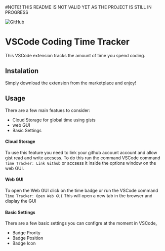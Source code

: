 #NOTE! THIS README IS NOT VALID YET AS THE PROJECT IS STILL IN PROGRESS

![GitHub](https://img.shields.io/github/license/MIMJA156/time-tracker-ts-dev?style=plastic)

# VSCode Coding Time Tracker
This VSCode extension tracks the amount of time you spend coding.

## Instalation
Simply download the extension from the marketplace and enjoy!

## Usage
There are a few main featues to consider:
- Cloud Storage for global time using gists
- web GUI
- Basic Settings

#### Cloud Storage
To use this feature you need to link your github account account and allow gist read and write accsess. To do this run the command VSCode command ``Time Tracker: Link Github`` or accsess it inside the options window on the web GUI.

#### Web GUI
To open the Web GUI click on the time badge or run the VSCode command ``Time Tracker: Open Web GUI``
This will open a new tab in the browser and display the GUI

#### Basic Settings
There are a few basic settings you can configre at the moment in VSCode,
- Badge Prority
- Badge Position
- Badge Icon
